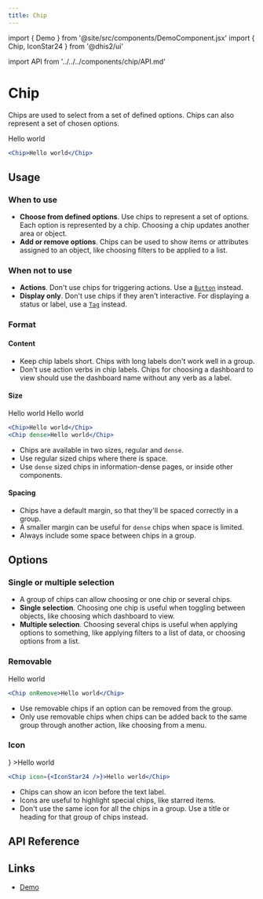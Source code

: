 ```yaml
---
title: Chip
---
```


import { Demo } from '@site/src/components/DemoComponent.jsx'
import { Chip, IconStar24 } from '@dhis2/ui'

import API from '../../../components/chip/API.md'

# Chip

Chips are used to select from a set of defined options. Chips can also represent a set of chosen options.

<Demo>
    <Chip>Hello world</Chip>
</Demo>

```jsx
<Chip>Hello world</Chip>
```

## Usage

### When to use

-   **Choose from defined options**. Use chips to represent a set of options. Each option is represented by a chip. Choosing a chip updates another area or object.
-   **Add or remove options**. Chips can be used to show items or attributes assigned to an object, like choosing filters to be applied to a list.

### When not to use

-   **Actions**. Don't use chips for triggering actions. Use a [`Button`](button.md) instead.
-   **Display only**. Don't use chips if they aren't interactive. For displaying a status or label, use a [`Tag`](tag.md) instead.

### Format

#### Content

-   Keep chip labels short. Chips with long labels don't work well in a group.
-   Don't use action verbs in chip labels. Chips for choosing a dashboard to view should use the dashboard name without any verb as a label.

#### Size

<Demo>
    <Chip>Hello world</Chip>
    <Chip dense>Hello world</Chip>
</Demo>

```jsx
<Chip>Hello world</Chip>
<Chip dense>Hello world</Chip>
```

-   Chips are available in two sizes, regular and `dense`.
-   Use regular sized chips where there is space.
-   Use `dense` sized chips in information-dense pages, or inside other components.

#### Spacing

-   Chips have a default margin, so that they'll be spaced correctly in a group.
-   A smaller margin can be useful for `dense` chips when space is limited.
-   Always include some space between chips in a group.

## Options

### Single or multiple selection

-   A group of chips can allow choosing or one chip or several chips.
-   **Single selection**. Choosing one chip is useful when toggling between objects, like choosing which dashboard to view.
-   **Multiple selection**. Choosing several chips is useful when applying options to something, like applying filters to a list of data, or choosing options from a list.

### Removable

<Demo>
    <Chip onRemove>Hello world</Chip>
</Demo>

```jsx
<Chip onRemove>Hello world</Chip>
```

-   Use removable chips if an option can be removed from the group.
-   Only use removable chips when chips can be added back to the same group through another action, like choosing from a menu.

### Icon

<Demo>
    <Chip icon={<IconStar24/>} >Hello world</Chip>
</Demo>

```jsx
<Chip icon={<IconStar24 />}>Hello world</Chip>
```

-   Chips can show an icon before the text label.
-   Icons are useful to highlight special chips, like starred items.
-   Don't use the same icon for all the chips in a group. Use a title or heading for that group of chips instead.

## API Reference

<API />

## Links

-   <a href="/demo/?path=/story/chip--default" target="_blank">Demo</a>
